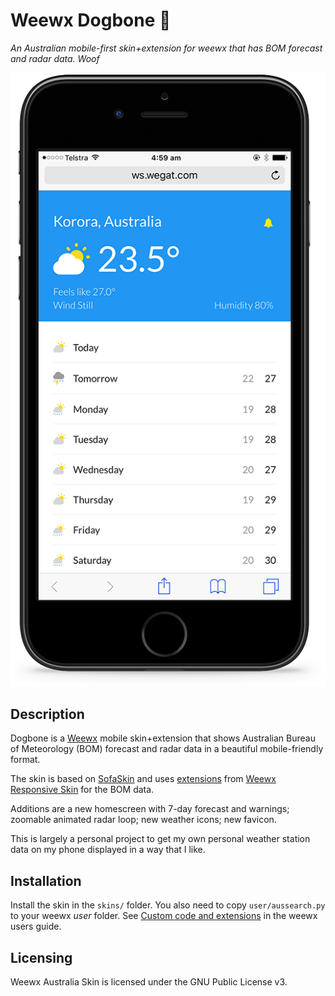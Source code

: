 # Weewx Dogbone :iphone:

*An Australian mobile-first  skin+extension for weewx that has BOM forecast and radar data. Woof*


![screenshot](https://github.com/raoulwegat/weewx-dogbone/raw/master/screenshot.png)



## Description

Dogbone is a [Weewx](http://www.weewx.com) mobile skin+extension that shows
Australian Bureau of Meteorology (BOM) forecast and radar data in a beautiful
mobile-friendly format.

The skin is based on [SofaSkin](http://neoground.com/projects/weewx/) and uses [extensions](https://github.com/dcapslock/weewx-responsive-skin/wiki/Australian-%27Search%27-Extensions)
from [Weewx Responsive Skin](https://github.com/dcapslock/weewx-responsive-skin)
for the BOM data.

Additions are a new homescreen with 7-day forecast and warnings; zoomable animated
radar loop; new weather icons; new favicon.

This is largely a personal project to get my own personal weather station
data on my phone displayed in a way that I like.

## Installation

Install the skin in the `skins/` folder. You also need to
copy `user/aussearch.py` to your weewx _user_ folder. See [Custom code and extensions](http://www.weewx.com/docs/usersguide.htm#Custom_code_or_extensions) in the weewx users guide.


<h2>Licensing</h2>

Weewx Australia Skin is licensed under the GNU Public License v3.

